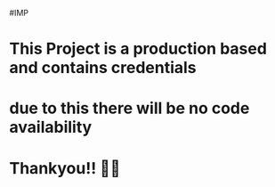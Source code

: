 #IMP



 #                                                                             This Project is a production based and contains credentials 
  #                                                                                 due to this there will be no code availability
   #                                                                                               Thankyou!! 🫡🫡
